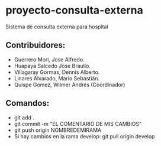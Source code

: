 # proyecto-consulta-externa
Sistema de consulta externa para hospital

## Contribuidores:
- Guerrero Mori, Jose Alfredo.
- Huapaya Salcedo Jose Braulio.
- Villagaray Gormas, Dennis Alberto.
- Linares Alvarado, Mario Sebastián.
- Quispe Gómez, Wilmer Andrés (Coordinador)

## Comandos:
- git add .
- git commit -m "EL COMENTARIO DE MIS CAMBIOS"
- git push origin NOMBREDEMIRAMA
- Si hay cambios en la rama develop: git pull origin develop
